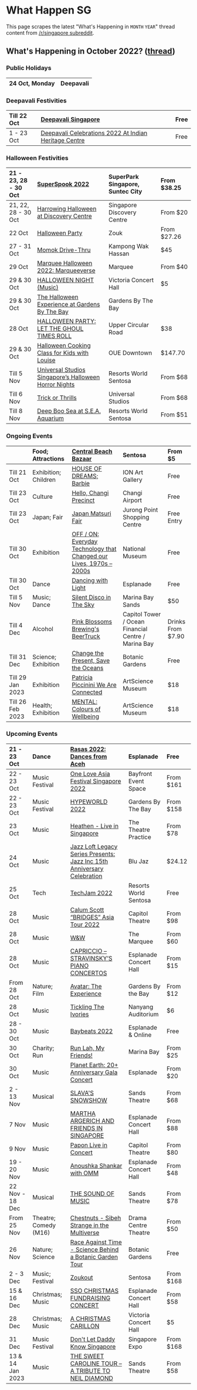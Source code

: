 # What Happen SG

This page scrapes the latest "What's Happening in `MONTH` `YEAR`" thread content from [/r/singapore subreddit](https://www.reddit.com/r/singapore/).

<!-- START HAPPENING -->
## What's Happening in October 2022? ([thread](https://www.reddit.com/r/singapore/comments/xo9sll/whats_happening_in_october_2022/))

### Public Holidays

|24 Oct, Monday|Deepavali|
|:-|:-|


### Deepavali Festivities

|Till 22 Oct|[Deepavali Singapore](https://www.deepavali.sg/)|Free|
|:-|:-|:-|
|1 - 23 Oct|[Deepavali Celebrations 2022 At Indian Heritage Centre](https://www.indianheritage.gov.sg/en/whats-on/programmes/detail/deepavali-2022)|Free|

### Halloween Festivities

|21 - 23, 28 - 30 Oct|[SuperSpook 2022](https://www.superpark.com.sg/superspook2022/)|SuperPark Singapore, Suntec City|From $38.25|
|:-|:-|:-|:-|
|21, 22, 28 - 30 Oct|[Harrowing Halloween at Discovery Centre](https://www.sdc.com.sg/harrowing-halloween-2/)|Singapore Discovery Centre|From $20|
|22 Oct|[Halloween Party](https://www.eventbrite.sg/e/halloween-party-tickets-414165087927?aff=ebdssbdestsearch&keep_tld=1)|Zouk|From $27.26|
|27 - 31 Oct|[Momok Drive-Thru](https://www.eventbrite.com/e/singapores-first-momok-drive-thru-tickets-406034529207)|Kampong Wak Hassan|$45|
|29 Oct|[Marquee Halloween 2022: Marqueeverse](https://marqueesingapore.com/event/marquee-halloween-2022-marqueeverse/)|Marquee|From $40|
|29 & 30 Oct|[HALLOWEEN NIGHT (Music)](https://www.sso.org.sg/vchpresents/halloween-night)|Victoria Concert Hall|$5|
|29 & 30 Oct|[The Halloween Experience at Gardens By The Bay](https://www.sistic.com.sg/events/episode1022a)|Gardens By The Bay||
|28 Oct|[HALLOWEEN PARTY: LET THE GHOUL TIMES ROLL](https://www.eventbrite.sg/e/halloween-party-let-the-ghoul-times-roll-tickets-420383086127?aff=ebdssbdestsearch&keep_tld=1)|Upper Circular Road|$38|
|29 & 30 Oct|[Halloween Cooking Class for Kids with Louise](https://www.eventbrite.sg/e/halloween-cooking-class-for-kids-with-louise-jiayo-tickets-425627642737?aff=ebdssbdestsearch)|OUE Downtown|$147.70|
|Till 5 Nov|[Universal Studios Singapore’s Halloween Horror Nights](https://www.rwsentosa.com/en/promotions/attractions/hhn)|Resorts World Sentosa|From $68|
|Till 6 Nov|[Trick or Thrills](https://www.rwsentosa.com/en/promotions/attractions/trick-or-thrills)|Universal Studios|From $68|
|Till 8 Nov|[Deep Boo Sea at S.E.A. Aquarium](https://www.rwsentosa.com/en/promotions/attractions/deep-boo-sea?gclid=Cj0KCQjw7KqZBhCBARIsAI-fTKJ4hB62AySxSYQnp_-7A0dmAiUfc_zQd8zAP4t8NyalhsztL87Gk8EaAryeEALw_wcB&gclsrc=aw.ds)|Resorts World Sentosa|From $51|

### Ongoing Events

||Food; Attractions|[Central Beach Bazaar](https://www.mountfaberleisure.com/attraction/central-beach-bazaar/)|Sentosa|From $5|
|:-|:-|:-|:-|:-|
|Till 21 Oct|Exhibition; Children|[HOUSE OF DREAMS; Barbie](https://www.ionorchard.com/event/house-of-dreams)|ION Art Gallery|Free|
|Till 23 Oct|Culture|[Hello, Changi Precinct](https://www.changiairport.com/en/discover/changi-precinct/hello-changi-precinct.html)|Changi Airport|Free|
|Till 23 Oct|Japan; Fair|[Japan Matsuri Fair](https://www.bykido.com/blogs/events-and-activities/jurong-point-to-host-its-first-ever-japan-matsuri-fair-with-japanese-street-food-matsuri-games-cultural-performances-and-more)|Jurong Point Shopping Centre|Free Entry|
|Till 30 Oct|Exhibition|[OFF / ON: Everyday Technology that Changed our Lives, 1970s – 2000s](https://www.nhb.gov.sg/nationalmuseum/our-exhibitions/exhibition-list/collecting-contemporary-singapore---technology-exhibition)|National Museum|Free|
|Till 30 Oct|Dance|[Dancing with Light](https://www.esplanade.com/whats-on/festivals-and-series/festivals/2022/in-new-light/dancing-with-light)|Esplanade|Free|
|Till 5 Nov|Music; Dance|[Silent Disco in The Sky](https://www.silent-disco.asia/)|Marina Bay Sands|$50|
|Till 4 Dec|Alcohol|[Pink Blossoms Brewing's BeerTruck](https://pinkblossomsbrewing.com/#home)|Capitol Tower / Ocean Financial Centre / Marina Bay|Drinks From $7.90|
|Till 31 Dec|Science; Exhibition|[Change the Present, Save the Oceans](https://www.nparks.gov.sg/sbg/whats-happening/calendar-of-events/exhibition--change-the-present,-save-the-oceans)|Botanic Gardens|Free|
|Till 29 Jan 2023|Exhibition|[Patricia Piccinini We Are Connected](https://www.marinabaysands.com/museum/exhibitions/patricia-piccinini.html)|ArtScience Museum|$18|
|Till 26 Feb 2023|Health; Exhibition|[MENTAL: Colours of Wellbeing](https://www.marinabaysands.com/museum/exhibitions/mental.html)|ArtScience Museum|$18|

### Upcoming Events

|21 - 23 Oct|Dance|[Rasas 2022: Dances from Aceh](https://www.esplanade.com/whats-on/festivals-and-series/festivals/2022/dans-festival/events/rasas-2022-dances-from-aceh)|Esplanade|Free|
|:-|:-|:-|:-|:-|
|22 - 23 Oct|Music Festival|[One Love Asia Festival Singapore 2022](https://www.klook.com/en-SG/activity/77657-one-love-asia-festival-singapore-2022/?gclid=EAIaIQobChMIpcPSrbLm-gIVzAorCh005gwWEAAYBCAAEgLc-vD_BwE&gclsrc=aw.ds)|Bayfront Event Space|From $161|
|22 - 23 Oct|Music Festival|[HYPEWORLD 2022](https://www.gardensbythebay.com.sg/en/things-to-do/calendar-of-events/hypeworld.html)|Gardens By The Bay|From $158|
|23 Oct|Music|[Heathen - Live in Singapore](https://sg.bookmyshow.com/events/heathen-live-in-singapore-23rd-oct-2022/HEATHEN1)|The Theatre Practice|From $78|
|24 Oct|Music|[Jazz Loft Legacy Series Presents: Jazz Inc 15th Anniversary Celebration](https://www.eventbrite.sg/e/jazz-loft-legacy-series-presents-jazz-inc-15th-anniversary-celebration-tickets-424913777547?aff=ebdssbdestsearch)|Blu Jaz|$24.12|
|25 Oct|Tech|[TechJam 2022](https://www.eventbrite.com/e/techjam-2022-tickets-420043079157?aff=red1)|Resorts World Sentosa|Free|
|28 Oct|Music|[Calum Scott “BRIDGES” Asia Tour 2022](https://sg.bookmyshow.com/e/CALUMSCO)|Capitol Theatre|From $98|
|28 Oct|Music|[W&W](https://marqueesingapore.com/event/marquee-presents-ww/)|The Marquee|From $60|
|28 Oct|Music|[CAPRICCIO – STRAVINSKY’S PIANO CONCERTOS](https://www.sso.org.sg/orchestra-season/capriccio-stravinsky-piano-concertos)|Esplanade Concert Hall|From $15|
|From 28 Oct|Nature; Film|[Avatar: The Experience](https://www.gardensbythebay.com.sg/en/things-to-do/calendar-of-events/cloud-forest-featuring-avatar-the-experience.html)|Gardens By the Bay|From $12|
|28 Oct|Music|[Tickling The Ivories](https://www.eventbrite.com/e/tickling-the-ivories-2022-tickets-429059778347)|Nanyang Auditorium|$6|
|28 - 30 Oct|Music|[Baybeats 2022](https://www.esplanade.com/baybeats)|Esplanade & Online|Free|
|30 Oct|Charity; Run|[Run Lah, My Friends!](https://www.eventbrite.sg/e/run-lah-my-friends-registration-352470547897?aff=ebdssbdestsearch)|Marina Bay|From $25|
|30 Oct|Music|[Planet Earth: 20+ Anniversary Gala Concert](https://sg.bookmyshow.com/events/planet-earth-20-anniversary-gala-concert/PHILGC22)|Esplanade|From $20|
|2 - 13 Nov|Musical|[SLAVA'S SNOWSHOW](https://www.marinabaysands.com/entertainment/shows/slava-snow-show.html)|Sands Theatre|From $68|
|7 Nov|Music|[MARTHA ARGERICH AND FRIENDS IN SINGAPORE](https://www.sistic.com.sg/events/argerich1122)|Esplanade Concert Hall|From $88|
|9 Nov|Music|[Papon Live in Concert](https://sg.bookmyshow.com/events/papon-live-in-concert/PONPON22)|Capitol Theatre|From $80|
|19 - 20 Nov|Music|[Anoushka Shankar with OMM](https://www.esplanade.com/whats-on/festivals-and-series/festivals/2022/kalaa-utsavam/programmes/anoushka-shankar)|Esplanade Concert Hall|From $48|
|22 Nov - 18 Dec|Musical|[THE SOUND OF MUSIC](https://www.marinabaysands.com/entertainment/shows/the-sound-of-music.html)|Sands Theatre|From $78|
|From 25 Nov|Theatre; Comedy (M16)|[Chestnuts - Sibeh Strange in the Multiverse](https://www.sistic.com.sg/events/chestnuts1122)|Drama Centre Theatre|From $50|
|26 Nov|Nature; Science|[Race Against Time - Science Behind a Botanic Garden Tour](https://www.nparks.gov.sg/sbg/whats-happening/calendar-of-events/rat-tour-nov)|Botanic Gardens|Free|
|2 - 3 Dec|Music; Festival|[Zoukout](https://www.zoukout.com/)|Sentosa|From $168|
|15 & 16 Dec|Christmas; Music|[SSO CHRISTMAS FUNDRAISING CONCERT](https://www.sso.org.sg/orchestra-season/christmas-fundraising-concert)|Esplanade Concert Hall|From $58|
|28 Dec|Christmas; Music|[A CHRISTMAS CARILLON](https://www.sso.org.sg/vchpresents/christmas-carillon)|Victoria Concert Hall|$5|
|31 Dec|Music Festival|[Don't Let Daddy Know Singapore](https://sg.bookmyshow.com/e/DLDKSG22)|Singapore Expo|From $168|
|13 & 14 Jan 2023|Music|[THE SWEET CAROLINE TOUR – A TRIBUTE TO NEIL DIAMOND](https://www.marinabaysands.com/entertainment/shows/the-sweet-caroline-tour.html)|Sands Theatre|From $58|

&#x200B;
<!-- END HAPPENING -->